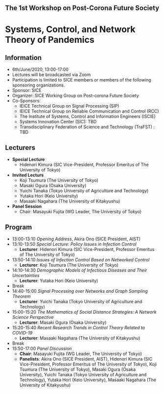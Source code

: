 ## The 1st Workshop on Post-Corona Future Society
# Systems, Control, and Network Theory of Pandemics

## Information
- 6th/June/2020, 13:00-17:00
- Lectures will be broadcasted via Zoom
- Participation is limited to SICE members or members of the following sponsoring organizations.
- Sponsor: SICE
- Organizer: SICE Working Group on Post-corona Future Society
- Co-Sponsors:
  - IEICE Technical Group on Signal Processing (SIP)
  - IEICE Technical Group on Reliable Communication and Control (RCC)
  - The Institute of Systems, Control and Information Engineers (ISCIE)
  - Systems Innovation Center (SIC): TBD
  - Transdisciplinary Federation of Science and Technology (TraFST) : TBD

## Lecturers
- **Special Lecture**
  - Hidenori Kimura (SIC Vice-President, Professor Emeritus of The University of Tokyo)
- **Invited Lecturs**
  - Koji Tsumura (The University of Tokyo)
  - Masaki Ogura (Osaka University)
  - Yuichi Tanaka (Tokyo University of Agriculture and Technology)
  - Yutaka Hori (Keio University)
  - Masaaki Nagahara (The University of Kitakyushu)
- **Panel Session**
  - Chair: Masayuki Fujita (WG Leader, The University of Tokyo)

## Program
- 13:00-13:10 *Opening Address*, Akira Ono (SICE President, AIST)
- 13:10-13:50 *Special Lecture: Policy Issues in Infection Control*
  - **Lecturer**: Hidenori Kimura (SIC Vice-President, Professor Emeritus of The University of Tokyo)
- 13:50-14:10 *Issues of Infection Control Based on Networked Control*
  - **Lecturer**: Koji Tsumura (The University of Tokyo)
- 14:10-14:30 *Demographic Models of Infectious Diseases and Their Uncertainties*
  - **Lecturer**: Yutaka Hori (Keio University)
- Break  
- 14:40-15:00 *Signal Processing over Networks and Graph Sampling Theorem*
  - **Lecturer**: Yuichi Tanaka (Tokyo University of Agriculture and Technology)
- 15:00-15:20 *The Mathematics of Social Distance Strategies: A Network Science Perspective*
  - **Lecturer**: Masaki Ogura (Osaka University)
- 15:20-15:40 *Recent Research Trends in Control Theory Related to COVID-19*
  - **Lecturer**: Masaaki Nagahara (The University of Kitakyushu)
- Break
- 15:50-17:00 *Panel Discussion*
    - **Chair**: Masayuki Fujita (WG Leader, The University of Tokyo)
    - **Panelists**: Akira Ono (SICE President, AIST), Hidenori Kimura (SIC Vice-President, Professor Emeritus of The University of Tokyo), Koji Tsumura (The University of Tokyo), Masaki Ogura (Osaka University), Yuichi Tanaka (Tokyo University of Agriculture and Technology), Yutaka Hori (Keio University), Masaaki Nagahara (The University of Kitakyushu)
